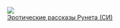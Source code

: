 ![](/books/home_sex/неизвестен%20Автор/Эротические%20рассказы%20Рунета%20(СИ).jpg)  
[Эротические рассказы Рунета (СИ)](/books/home_sex/неизвестен%20Автор/Эротические%20рассказы%20Рунета%20(СИ))
